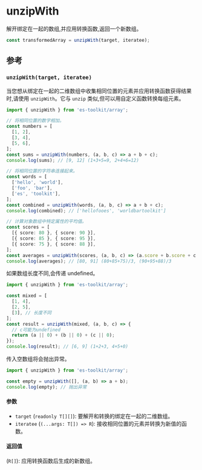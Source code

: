 # unzipWith

解开绑定在一起的数组,并应用转换函数,返回一个新数组。

```typescript
const transformedArray = unzipWith(target, iteratee);
```

## 参考

### `unzipWith(target, iteratee)`

当您想从绑定在一起的二维数组中收集相同位置的元素并应用转换函数获得结果时,请使用 `unzipWith`。它与 `unzip` 类似,但可以用自定义函数转换每组元素。

```typescript
import { unzipWith } from 'es-toolkit/array';

// 将相同位置的数字相加。
const numbers = [
  [1, 2],
  [3, 4],
  [5, 6],
];
const sums = unzipWith(numbers, (a, b, c) => a + b + c);
console.log(sums); // [9, 12] (1+3+5=9, 2+4+6=12)

// 将相同位置的字符串连接起来。
const words = [
  ['hello', 'world'],
  ['foo', 'bar'],
  ['es', 'toolkit'],
];
const combined = unzipWith(words, (a, b, c) => a + b + c);
console.log(combined); // ['hellofooes', 'worldbartoolkit']

// 计算对象数组中特定属性的平均值。
const scores = [
  [{ score: 80 }, { score: 90 }],
  [{ score: 85 }, { score: 95 }],
  [{ score: 75 }, { score: 88 }],
];
const averages = unzipWith(scores, (a, b, c) => (a.score + b.score + c.score) / 3);
console.log(averages); // [80, 91] (80+85+75)/3, (90+95+88)/3
```

如果数组长度不同,会传递 undefined。

```typescript
import { unzipWith } from 'es-toolkit/array';

const mixed = [
  [1, 4],
  [2, 5],
  [3], // 长度不同
];
const result = unzipWith(mixed, (a, b, c) => {
  // c可能为undefined
  return (a || 0) + (b || 0) + (c || 0);
});
console.log(result); // [6, 9] (1+2+3, 4+5+0)
```

传入空数组将会抛出异常。

```typescript
import { unzipWith } from 'es-toolkit/array';

const empty = unzipWith([], (a, b) => a + b);
console.log(empty); // 抛出异常
```

#### 参数

- `target` (`readonly T[][]`): 要解开和转换的绑定在一起的二维数组。
- `iteratee` (`(...args: T[]) => R`): 接收相同位置的元素并转换为新值的函数。

#### 返回值

(`R[]`): 应用转换函数后生成的新数组。

